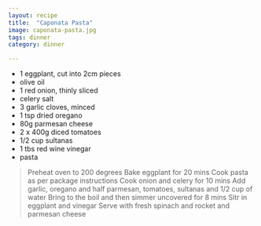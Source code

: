 ```yaml
---
layout: recipe
title:  "Caponata Pasta"
image: caponata-pasta.jpg
tags: dinner
category: dinner

---
```



* 1 eggplant, cut into 2cm pieces
* olive oil
* 1 red onion, thinly sliced
* celery salt
* 3 garlic cloves, minced
* 1 tsp dried oregano
* 80g parmesan cheese
* 2 x 400g diced tomatoes
* 1/2 cup sultanas
* 1 tbs red wine vinegar
* pasta


> Preheat oven to 200 degrees
> Bake eggplant for 20 mins
> Cook pasta as per package instructions
> Cook onion and celery for 10 mins
> Add garlic, oregano and half parmesan, tomatoes, sultanas and 1/2 cup of water
> Bring to the boil and then simmer uncovered for 8 mins
> Sitr in eggplant and vinegar
> Serve with fresh spinach and rocket and parmesan cheese
